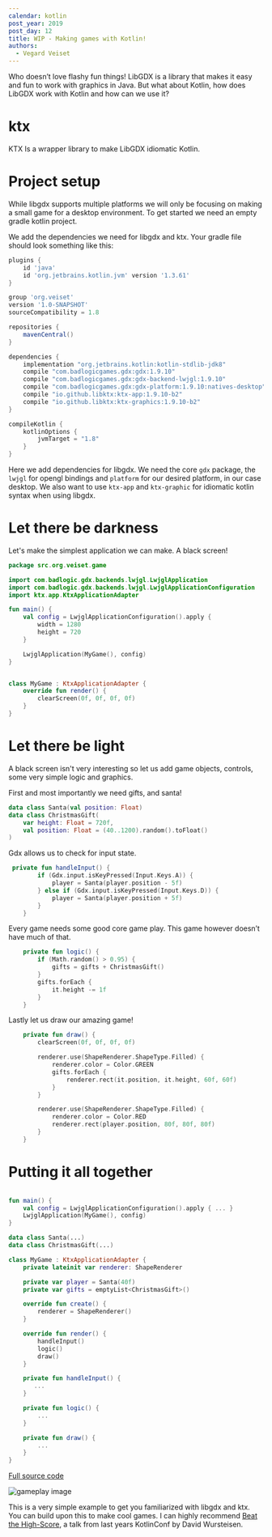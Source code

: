 ```yaml
---
calendar: kotlin
post_year: 2019
post_day: 12
title: WIP - Making games with Kotlin!
authors:
  - Vegard Veiset
---
```

Who doesn’t love flashy fun things! LibGDX is a library that makes it easy and fun to work with graphics in Java. But what about Kotlin, how does LibGDX work with Kotlin and how can we use it?

# ktx

KTX Is a wrapper library to make LibGDX idiomatic Kotlin. 

# Project setup

While libgdx supports multiple platforms we will only be focusing on making a small game for a desktop environment. To get started we need an empty gradle kotlin project. 

We add the dependencies we need for libgdx and ktx. Your gradle file should look something like this:

```gradle
plugins {
    id 'java'
    id 'org.jetbrains.kotlin.jvm' version '1.3.61'
}

group 'org.veiset'
version '1.0-SNAPSHOT'
sourceCompatibility = 1.8

repositories {
    mavenCentral()
}

dependencies {
    implementation "org.jetbrains.kotlin:kotlin-stdlib-jdk8"
    compile "com.badlogicgames.gdx:gdx:1.9.10"
    compile "com.badlogicgames.gdx:gdx-backend-lwjgl:1.9.10"
    compile "com.badlogicgames.gdx:gdx-platform:1.9.10:natives-desktop"
    compile "io.github.libktx:ktx-app:1.9.10-b2"
    compile "io.github.libktx:ktx-graphics:1.9.10-b2"
}

compileKotlin {
    kotlinOptions {
        jvmTarget = "1.8"
    }
}
```

Here we add dependencies for libgdx. We need the core `gdx` package, the `lwjgl` for opengl bindings and `platform` for our desired platform, in our case desktop. We also want to use `ktx-app` and `ktx-graphic` for idiomatic kotlin syntax when using libgdx. 


# Let there be darkness

Let's make the simplest application we can make. A black screen!

```kotlin
package src.org.veiset.game

import com.badlogic.gdx.backends.lwjgl.LwjglApplication
import com.badlogic.gdx.backends.lwjgl.LwjglApplicationConfiguration
import ktx.app.KtxApplicationAdapter

fun main() {
    val config = LwjglApplicationConfiguration().apply {
        width = 1280
        height = 720
    }

    LwjglApplication(MyGame(), config)
}


class MyGame : KtxApplicationAdapter {
    override fun render() {
        clearScreen(0f, 0f, 0f, 0f)
    }
}
```

# Let there be light

A black screen isn't very interesting so let us add game objects, controls, some very simple logic and graphics.

First and most importantly we need gifts, and santa! 

```kotlin
data class Santa(val position: Float)
data class ChristmasGift(
    var height: Float = 720f,
    val position: Float = (40..1200).random().toFloat()
)
```

Gdx allows us to check for input state. 

```kotlin
 private fun handleInput() {
        if (Gdx.input.isKeyPressed(Input.Keys.A)) {
            player = Santa(player.position - 5f)
        } else if (Gdx.input.isKeyPressed(Input.Keys.D)) {
            player = Santa(player.position + 5f)
        }
    }
```

Every game needs some good core game play. This game however doesn’t have much of that.

```kotlin
    private fun logic() {
        if (Math.random() > 0.95) {
            gifts = gifts + ChristmasGift()
        }
        gifts.forEach {
            it.height -= 1f
        }
    }
```


Lastly let us draw our amazing game!

```kotlin
    private fun draw() {
        clearScreen(0f, 0f, 0f, 0f)

        renderer.use(ShapeRenderer.ShapeType.Filled) {
            renderer.color = Color.GREEN
            gifts.forEach {
                renderer.rect(it.position, it.height, 60f, 60f)
            }
        }

        renderer.use(ShapeRenderer.ShapeType.Filled) {
            renderer.color = Color.RED
            renderer.rect(player.position, 80f, 80f, 80f)
        }
    }
```


# Putting it all together

```kotlin

fun main() {
    val config = LwjglApplicationConfiguration().apply { ... }
    LwjglApplication(MyGame(), config)
}

data class Santa(...)
data class ChristmasGift(...)

class MyGame : KtxApplicationAdapter {
    private lateinit var renderer: ShapeRenderer

    private var player = Santa(40f)
    private var gifts = emptyList<ChristmasGift>()

    override fun create() {
        renderer = ShapeRenderer()
    }

    override fun render() {
        handleInput()
        logic()
        draw()
    }

    private fun handleInput() {
       ...
    }

    private fun logic() {
        ...
    }

    private fun draw() {
        ...
    }
}
```

[Full source code](https://gist.github.com/veiset/4f4e4dd59a95d6d12bc1a828b64955a1)

![gameplay image](/assets/gameplay_simple_game.gif)

This is a very simple example to get you familiarized with libgdx and ktx. You can build upon this to make cool games. I can highly recommend [Beat the High-Score](https://www.youtube.com/watch?v=kDxerDYelLs), a talk from last years KotlinConf by David Wursteisen.
